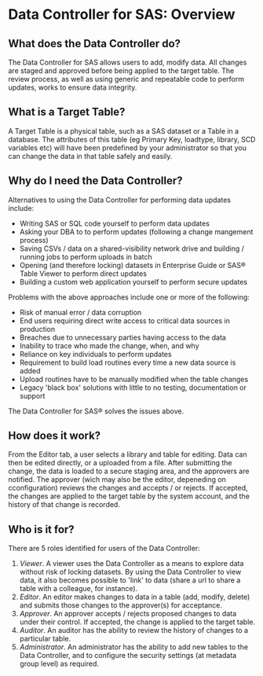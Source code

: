 # Data Controller for SAS: Overview

## What does the Data Controller do?

The Data Controller for SAS allows users to add, modify data. All changes are staged and approved before being applied to the target table. The review process, as well as using generic and repeatable code to perform updates, works to ensure data integrity.

## What is a Target Table?
A Target Table is a physical table, such as a SAS dataset or a Table in a database. The attributes of this table (eg Primary Key, loadtype, library, SCD variables etc) will have been predefined by your administrator so that you can change the data in that table safely and easily.

## Why do I need the Data Controller?

Alternatives to using the Data Controller for performing data updates include:

 - Writing SAS or SQL code yourself to perform data updates
 - Asking your DBA to to perform updates (following a change mangement process)
 - Saving CSVs / data on a shared-visibility network drive and building / running jobs to perform uploads in batch
 - Opening (and therefore locking) datasets in Enterprise Guide or SAS® Table Viewer to perform direct updates
 - Building a custom web application yourself to perform secure updates

Problems with the above approaches include one or more of the following:

 - Risk of manual error / data corruption
 - End users requiring direct write access to critical data sources in production
 - Breaches due to unnecessary parties having access to the data
 - Inability to trace who made the change, when, and why
 - Reliance on key individuals to perform updates
 - Requirement to build load routines every time a new data source is added
 - Upload routines have to be manually modified when the table changes
 - Legacy 'black box' solutions with little to no testing, documentation or support

The Data Controller for SAS® solves the issues above.

## How does it work?

From the Editor tab, a user selects a library and table for editing. Data can then be edited directly, or a uploaded from a file.  After submitting the change, the data is loaded to a secure staging area, and the approvers are notified.  The approver (wich may also be the editor, depeneding on cconfiguration) reviews the changes and accepts / or rejects. If accepted, the changes are applied to the target table by the system account, and the history of that change is recorded.

## Who is it for?

There are 5 roles identified for users of the Data Controller:

1. *Viewer*.  A viewer uses the Data Controller as a means to explore data without risk of locking datasets. By using the Data Controller to view data, it also becomes possible to 'link' to data (share a url to share a table with a colleague, for instance).
2. *Editor*.  An editor makes changes to data in a table (add, modify, delete) and submits those changes to the approver(s) for acceptance.
3. *Approver*.  An approver accepts / rejects proposed changes to data under their control. If accepted, the change is applied to the target table.
4. *Auditor*.  An auditor has the ability to review the history of changes to a particular table.
5. *Administrator*.  An administrator has the ability to add new tables to the Data Controller, and to configure the security settings (at metadata group level) as required.
